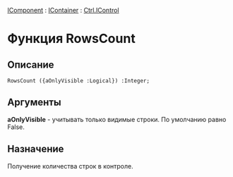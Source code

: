 ﻿---
Link: .Ctrl.IControl.@RowsCount
---

[IComponent](topic:Com.Custom.ComClasses.IComponent.Default) :
[IContainer](topic:Com.Custom.ComClasses.IContainer.Default) :
[Ctrl.IControl](Default)

# Функция RowsCount

## Описание

    RowsCount ({aOnlyVisible :Logical}) :Integer;

## Аргументы

**aOnlyVisible** - учитывать только видимые строки. По умолчанию равно False.

## Назначение

Получение количества строк в контроле.
